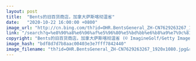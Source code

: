 ```yaml
---
layout: post
title:  "Bents的旧百货商店，加拿大萨斯喀彻温省"
date:   "2020-10-22 16:00:00 +0800"
image_url: "http://cn.bing.com/th?id=OHR.BentsGeneral_ZH-CN7629263267_1920x1080.jpg&rf=LaDigue_1920x1080.jpg&pid=hp"
link: "/search?q=%e8%90%a8%e6%96%af%e5%96%80%e5%bd%bb%e6%b8%a9%e7%9c%81&form=hpcapt&mkt=zh-cn"
copyright: "Bents的旧百货商店，加拿大萨斯喀彻温省 (© ImagineGolf/Getty Images)"
image_hash: "bdf8d7d7b8aac00403e3e7fff7842440"
image_filename: "th?id=OHR.BentsGeneral_ZH-CN7629263267_1920x1080.jpg&rf=LaDigue_1920x1080.jpg&pid=hp"
---
```

